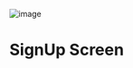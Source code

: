 ![image](https://github.com/user-attachments/assets/00f32f30-9a0b-445d-8768-b1952baea0ee)
<h1>SignUp Screen</h1>
